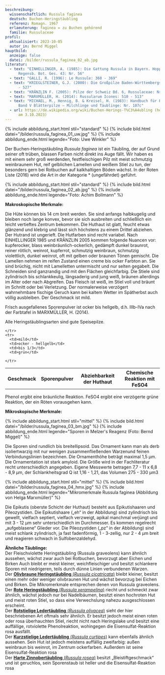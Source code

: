 ```yaml
---
beschreibung:
  wissenschaftlich: Russula faginea
  deutsch: Buchen-Heringstäubling
  referenz: Romagn. 1967
  erlaeuterung: faginea = zu Buchen gehörend
  familie: Russulaceae
profil:
  aktualisiert: 2023-10-05
  autor_in: Bernd Miggel
hauptbild:
  anzeige: false
  datei: /bilder/russula_faginea_02_ab.jpg
literatur:
  - text: "EINHELLINGER, A. (1985): Die Gattung Russula in Bayern. Hoppea, Denkschr.
      Regensb. Bot. Ges. 43: Nr. 56"
  - text: "GALLI, R. (1996): Le Russule: 368 - 369"
  - text: "KRIEGLSTEINER, G.J. (2000): Die Großpilze Baden-Württembergs, Bd. 2: 525
      - 527"
  - text: "KRÄNZLIN F. (2005): Pilze der Schweiz Bd. 6, Russulaceae: Nr. 130"
  - text: "MARXMÜLLER, H. (2014): Russularum Icones: 510 - 513"
  - text: "MICHAEL, M., Hennig, B. & Kreisel, H. (1983): Handbuch für Pilzfreunde
      Band V Blätterpilze – Milchlinge und Täublinge: Nr. 107c"
  - url: https://de.wikipedia.org/wiki/Buchen-Herings-T%C3%A4ubling (heruntergeladen
      am 3.10.2023)
---
```

{% include abbildung_start.html stil="standard" %}
{% include bild.html datei="/bilder/russula_faginea_01_uw.jpg" %}
{% include abbildung_ende.html legende="Foto: Uwe Winkler" %}

Der Buchen-Heringstäubling *Russula faginea* ist ein Täubling, der auf Grund seiner oft trüben, blassen Farben nicht direkt ins Auge fällt. Wir haben es mit einem sehr groß werdenden, festfleischigen Pilz mit meist schmutzig weinbraunem Hut, reif gelblichen Lamellen und weißem Stiel zu tun, der besonders gern bei Rotbuchen auf kalkhaltigen Böden wächst. In der Roten Liste (2016) wird die Art in der Kategorie * (ungefährdet) geführt.

{% include abbildung_start.html stil="standard" %}
{% include bild.html datei="/bilder/russula_faginea_02_ab.jpg" %}
{% include abbildung_ende.html legende="Foto: Achim Bollmann" %}

**Makroskopische Merkmale:**

Die Hüte können bis 14 cm breit werden. Sie sind anfangs halbkugelig und bleiben noch lange konvex, bevor sie sich ausbreiten und schließlich ein leicht vertieftes Zentrum bekommen. Die Huthaut ist glatt, feucht etwas glänzend und klebrig und lässt sich höchstens zu einem Drittel abziehen. Der Hutrand ist ungerieft. Die Hutfarben sind recht variabel. Nach EINHELLINGER 1985 und KRÄNZLIN 2005 kommen folgende Nuancen vor: kupferocker, blass weinbräunlich-ockerlich, gedämpft dunkel braunrot, reiner rötlich, weinrot, kupferrot, schmutzig weinbraun, schmutzig violettlich, dunkel weinrot, oft mit gelben oder braunen Tönen gemischt. Die Lamellen nehmen im reifen Zustand einen creme bis ocker Farbton an. Sie sind brüchig, nicht mit Lamelletten untermischt und nur selten gegabelt. Die Schneiden sind ganzrandig und mit den Flächen gleichfarbig. Die Stiele sind zylindrisch bis  schlankkeulig, längsaderig und jung weiß, bräunen allerdings im Alter oder nach Abgreifen. Das Fleisch ist weiß, im Stiel voll und bräunt im Schnitt oder bei Verletzung. Der normalerweise verzögert wahrnehmbare fischige Geruch kann bei kaltem Wetter im Spätherbst auch völlig ausbleiben. Der Geschmack ist mild. 

Frisch ausgefallenes Sporenpulver ist ocker bis hellgelb, d.h. IIIb-IVa nach der Farbtafel in MARXMÜLLER, H. (2014).

Alle Heringstäublingsarten sind gute Speisepilze.

<div class="table-responsive">
  <table class="table taeubling">
    <tr>
      <th rowspan="2">Geschmack</th>
      <th rowspan="2">Sporenpulver</th>
      <th rowspan="2">Abziehbarkeit der Huthaut</th>
      <th colspan="3" class="text-center">Chemische Reaktion mit FeSO4</th>
    </tr>
    <tr>
      
      
    </tr>
    <tr>
      <td>mild</td>
      <td>ocker - hellgelb</td>
      <td>bis 1/3</td>
      <td>grün</td>
       
    </tr>
  </table>
</div>

Phenol ergibt eine bräunliche Reaktion. FeSO4 ergibt eine verzögerte grüne Reaktion, der ein Röten vorausgehen kann.

**Mikroskopische Merkmale:**

{% include abbildung_start.html stil="mittel" %}
{% include bild.html datei="/bilder/russula_faginea_03_bm.jpg" %}
{% include abbildung_ende.html legende="Sporen in Melzer's Reagenz (Foto: Bernd Miggel)" %}

Die Sporen sind rundlich bis breitellipsoid. Das Ornament kann man als derb isoliertwarzig mit nur wenigen zusammenfließenden Warzenund feinen Verbindungslinien bezeichnen. Die Ornamenthöhe beträgt maximal 1,5 µm. Die Ornamentation ist stark amyloid. Die Größe wird in der Fachliteratur recht unterschiedlich angegeben. Eigene Messwerte betragen 7,7 - 11 x 6,8 - 8,9 µm, der Schlankheitsgrad Q ist 1,16 - 1,21, das Volumen 275 - 330 µm3

{% include abbildung_start.html stil="mittel" %}
{% include bild.html datei="/bilder/russula_faginea_04_hmx.jpg" %}
{% include abbildung_ende.html legende="Mikromerkmale Russula faginea (Abbildung von Helga Marxmüller)" %}

Die Epikutis (oberste Schicht der Huthaut) besteht aus Epikutishaaren und Pileozystiden. Die Epikutishaare („eh“ in der Abbildung) sind zylindrisch bis gewellt, vielfach septiert, vielfach verzweigt, apikal manchmal verjüngt und mit 3 - 12 µm sehr unterschiedlich im Durchmesser. Es kommen regelrecht „aufgeblasene“ Glieder vor. Die Pileozystiden („pz“ in der Abbildung) sind meist schlank zylindrisch, ja fast fadenförmig, 1 - 3-zellig, nur 2 - 4  µm breit und reagieren schwach in Sulfobenzaldehyd.

**Ähnliche Täublinge:**\
Der Fleischviolette Heringstäubling (Russula graveolens) kann ähnlich aussehen, wächst zwar auch bei Rotbuchen, bevorzugt aber Eichen und Birken Auch bleibt er meist kleiner, weichfleischiger und besitzt schlankere Sporen mit niedrigeren, teils durch dünne Linien verbundenen Warzen.\
Der [**Olivbraune Heringstäubling** (*Russula cicatricata*)](/pilze/russula-cicatricata-olivbrauner-heringstäubling) bleibt kleiner, besitzt einen mehr oder weniger olivbraunen Hut und wächst bevorzug bei Eichen und Birken. Die Mikromerkmale entsprechen denen von Russula graveolens.\
Der [**Rote Heringstäubling** (*Russula xerampelina*)](/pilze/russula-xerampelina-roter-heringstäubling) riecht und schmeckt zwar ähnlich, wächst jedoch nur bei Nadelbäumen, besitzt einen hochroten Hut und meist roten Stiel, so dass eine Verwechslung nahezu ausgeschlossen erscheint.\
Der [**Rotstielige Ledertäubling** (*Russula olivacea*)](/pilze/russula-olivacea-rotstieliger-ledertäubling) sieht der hier beschriebenen Art oftmals sehr ähnlich. Er besitzt jedoch meist einen roten oder rosa überhauchten Stiel, riecht nicht nach Heringslake und besitzt eine auffällige, rotviolette Phenolreaktion, wohingegen die Eisensulfat-Reaktion rosa ausfällt.\
Der [**Kurzstielige Ledertäubling** (*Russula curtipes*)](/pilze/russula-curtipes-kurzstieliger-ledertäubling) kann ebenfalls ähnlich aussehen. Sein Hut ist jedoch meistens auffällig zweifarbig: außen weinbraun bis  weinrot, im Zentrum ockerfarben. Außerdem ist seine Eisensulfat-Reaktion rosa\
Der [**Harte Zinnobertäubling** (*Russula rosea*)](/pilze/russula-rosea-harter-zinnobertäubling) besitzt „Bleistiftgeschmack“ und ist geruchlos, sein Sporenstaub ist heller und die Eisensulfat-Reaktion rosa